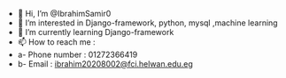 - 👋 Hi, I’m @IbrahimSamir0
- 👀 I’m interested in Django-framework, python, mysql ,machine learning
- 🌱 I’m currently learning Django-framework
- 📫 How to reach me :
-   a- Phone number : 01272366419
-   b- Email : ibrahim20208002@fci.helwan.edu.eg

<!---
IbrahimSamir0/IbrahimSamir0 is a ✨ special ✨ repository because its `README.md` (this file) appears on your GitHub profile.
You can click the Preview link to take a look at your changes.
--->
